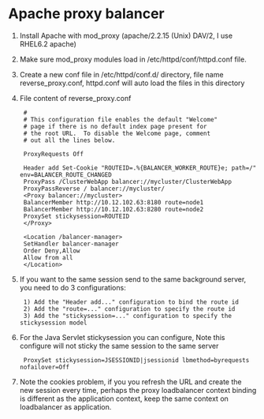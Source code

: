 Apache proxy balancer
=======

1. Install Apache with mod_proxy (apache/2.2.15 (Unix) DAV/2, I use RHEL6.2 apache)

2. Make sure mod_proxy modules load in /etc/httpd/conf/httpd.conf file.

3. Create a new conf file in /etc/httpd/conf.d/ directory, file name reverse_proxy.conf, httpd.conf will auto load the files in this directory

4. File content of reverse_proxy.conf

        # 
        # This configuration file enables the default "Welcome"
        # page if there is no default index page present for
        # the root URL.  To disable the Welcome page, comment
        # out all the lines below.
        
        ProxyRequests Off
        
        Header add Set-Cookie "ROUTEID=.%{BALANCER_WORKER_ROUTE}e; path=/" env=BALANCER_ROUTE_CHANGED
        ProxyPass /ClusterWebApp balancer://mycluster/ClusterWebApp
        ProxyPassReverse / balancer://mycluster/ 
        <Proxy balancer://mycluster>
        BalancerMember http://10.12.102.63:8180 route=node1
        BalancerMember http://10.12.102.63:8280 route=node2
        ProxySet stickysession=ROUTEID
        </Proxy>
        
        <Location /balancer-manager>
        SetHandler balancer-manager
        Order Deny,Allow
        Allow from all
        </Location>

5. If you want to the same session send to the same background server, you need to do 3 configurations: 

        1) Add the "Header add..." configuration to bind the route id
        2) Add the "route=..." configuration to specify the route id
        3) Add the "stickysession=..." configuration to specify the stickysession model

6. For the Java Servlet stickysession you can configure, Note this configure will not sticky the same session to the same server

        ProxySet stickysession=JSESSIONID|jsessionid lbmethod=byrequests nofailover=Off
        
7. Note the cookies problem, if you you refresh the URL and create the new session every time, perhaps the proxy loadbalancer context binding is different as the application context, keep the same context on loadbalancer as application.



